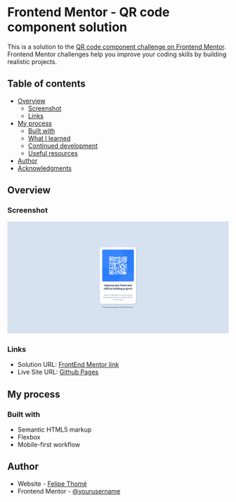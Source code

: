 # Frontend Mentor - QR code component solution

This is a solution to the [QR code component challenge on Frontend Mentor](https://www.frontendmentor.io/challenges/qr-code-component-iux_sIO_H). Frontend Mentor challenges help you improve your coding skills by building realistic projects. 

## Table of contents

- [Overview](#overview)
  - [Screenshot](#screenshot)
  - [Links](#links)
- [My process](#my-process)
  - [Built with](#built-with)
  - [What I learned](#what-i-learned)
  - [Continued development](#continued-development)
  - [Useful resources](#useful-resources)
- [Author](#author)
- [Acknowledgments](#acknowledgments)


## Overview

### Screenshot

![](./images/Screenshot%202022-12-23%20at%2008-47-52%20Frontend%20Mentor%20QR%20code%20component.png)


### Links

- Solution URL: [FrontEnd Mentor link](https://www.frontendmentor.io/solutions/qr-code-component-w32OUrgvRk)
- Live Site URL: [Github Pages](https://felipetn1989.github.io/qr-code-component-main/)

## My process

### Built with

- Semantic HTML5 markup
- Flexbox
- Mobile-first workflow


## Author

- Website - [Felipe Thomé](https://www.github.com/felipetn1989)
- Frontend Mentor - [@yourusername](https://www.frontendmentor.io/profile/yourusername)


